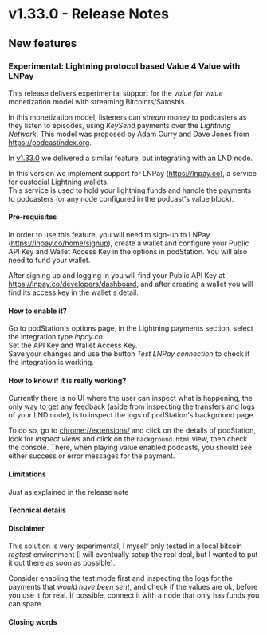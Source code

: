 # v1.33.0 - Release Notes

## New features

### Experimental: Lightning protocol based Value 4 Value with LNPay

This release delivers experimental support for the _value for value_ monetization model with streaming Bitcoints/Satoshis.

In this monetization model, listeners can _stream_ money to podcasters as they listen to episodes, using _KeySend_ payments over the _Lightning Network_. This model was proposed by Adam Curry and Dave Jones from https://podcastindex.org.

In [v1.33.0](./v1.33.0.md) we delivered a similar feature, but integrating with an LND node.

In this version we implement support for LNPay (<https://lnpay.co>), a service for custodial Lightning wallets.  
This service is used to hold your lightning funds and handle the payments to podcasters (or any node configured in the podcast's value block).

#### Pre-requisites

In order to use this feature, you will need to sign-up to LNPay (https://lnpay.co/home/signup), create a wallet and configure your Public API Key and Wallet Access Key in the options in podStation.
You will also need to fund your wallet.

After signing up and logging in you will find your Public API Key at <https://lnpay.co/developers/dashboard>, and after creating a wallet you will find its access key in the wallet's detail.

#### How to enable it?

Go to podStation's options page, in the Lightning payments section, select the integration type _lnpay.co_.  
Set the API Key and Wallet Access Key.  
Save your changes and use the button _Test LNPay connection_ to check if the integration is working.

#### How to know if it is really working?

Currently there is no UI where the user can inspect what is happening, the only way to get any feedback (aside from inspecting the transfers and logs of your LND node), is to inspect the logs of podStation's background page.

To do so, go to <chrome://extensions/> and click on the details of podStation, look for _Inspect views_ and click on the `background.html` view, then check the console. There, when playing value enabled podcasts, you should see either success or error messages for the payment.

#### Limitations

Just as explained in the release note

#### Technical details

#### Disclaimer

This solution is very experimental, I myself only tested in a local bitcoin _regtest_ environment (I will eventually setup the real deal, but I wanted to put it out there as soon as possible).

Consider enabling the test mode first and inspecting the logs for the payments that _would have been sent_, and check if the values are ok, before you use it for real. If possible, connect it with a node that only has funds you can spare.

#### Closing words

